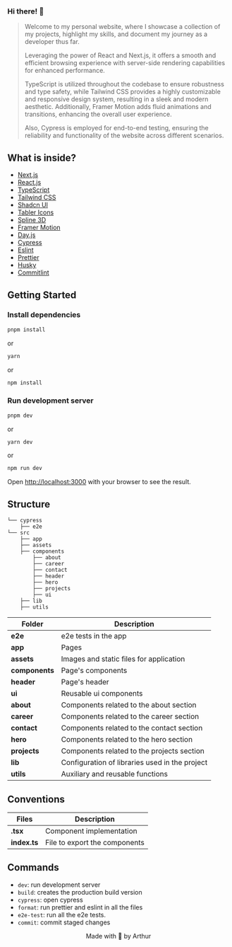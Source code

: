 ### Hi there! 👋

> Welcome to my personal website, where I showcase a collection of my projects, highlight my skills, and document my journey as a developer thus far.
> 
> Leveraging the power of React and Next.js, it offers a smooth and efficient browsing experience with server-side rendering capabilities for enhanced performance.
> 
> TypeScript is utilized throughout the codebase to ensure robustness and type safety, while Tailwind CSS provides a highly customizable and responsive design system, resulting in a sleek and modern aesthetic. Additionally, Framer Motion adds fluid animations and transitions, enhancing the overall user experience.
> 
> Also, Cypress is employed for end-to-end testing, ensuring the reliability and functionality of the website across different scenarios.

## What is inside?

-   [Next.js](https://nextjs.org/docs)
-   [React.js](https://reactjs.org)
-   [TypeScript](https://www.typescriptlang.org)
-   [Tailwind CSS](https://tailwindcss.com/)
-   [Shadcn UI](https://ui.shadcn.com/)
-   [Tabler Icons](https://tablericons.com/)
-   [Spline 3D](https://spline.design/)
-   [Framer Motion](https://www.framer.com/motion)
-   [Day.js](https://day.js.org)
-   [Cypress](https://www.cypress.io/)
-   [Eslint](https://eslint.org)
-   [Prettier](https://prettier.io)
-   [Husky](https://github.com/typicode/husky)
-   [Commitlint](https://commitlint.js.org/#/)

## Getting Started

### Install dependencies

```bash
pnpm install
```

or

```bash
yarn
```

or

```bash
npm install
```

### Run development server

```bash
pnpm dev
```

or

```bash
yarn dev
```

or

```bash
npm run dev
```

Open [http://localhost:3000](http://localhost:3000) with your browser to see the result.

## Structure

```
└── cypress
    ├── e2e
└── src
    ├── app
    ├── assets
    ├── components
        ├── about
        ├── career
        ├── contact
        ├── header
        ├── hero
        ├── projects
        ├── ui
    ├── lib
    ├── utils
```

| Folder         | Description                                    |
| -------------- | ---------------------------------------------- |
| **e2e**        | e2e tests in the app                           |
| **app**        | Pages                                          |
| **assets**     | Images and static files for application        |
| **components** | Page's components                              |
| **header**     | Page's header                                  |
| **ui**         | Reusable ui components                         |
| **about**      | Components related to the about section        |
| **career**     | Components related to the career section       |
| **contact**    | Components related to the contact section      |
| **hero**       | Components related to the hero section         |
| **projects**   | Components related to the projects section     |
| **lib**        | Configuration of libraries used in the project |
| **utils**      | Auxiliary and reusable functions               |

## Conventions

| Files         | Description                   |
| ------------- | ----------------------------  |
| **.tsx**      | Component implementation      |
| **index.ts**  | File to export the components |

## Commands

-   `dev`: run development server
-   `build`: creates the production build version
-   `cypress`: open cypress
-   `format`: run prettier and eslint in all the files
-   `e2e-test`: run all the e2e tests.
-   `commit`: commit staged changes

<p align="center">Made with 🤍 by Arthur</p>
